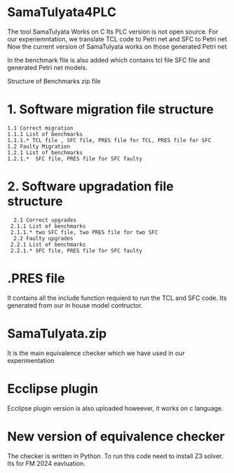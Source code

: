 # SamaTulyata4PLC
The tool SamaTulyata Works on C 
Its PLC version is not open source.
For our experiemntation, we translate TCL code to Petri net and SFC to Petri net 
Now the current version of SamaTulyata works on those generated Petri net 

In the benchmark file is also added which contains tcl file SFC file and generated Petri net models.

Structure of Benchmarks zip file

# 1. Software migration file structure

    1.1 Correct migration
    1.1.1 List of benchmarks
    1.1.1.* TCL file , SFC file, PRES file for TCL, PRES file for SFC
    1.2 Faulty Migration
    1.2.1 List of benchmarks
    1.2.1.*  SFC file, PRES file for SFC faulty
      
# 2. Software upgradation file structure
      2.1 Correct upgrades
     2.1.1 List of benchmarks
     2.1.1.* two SFC file, two PRES file for two SFC
      2.2 Faulty upgrades
     2.2.1 List of benchmarks
     2.2.1.* SFC file, PRES file for SFC faulty 

# .PRES file
  It contains all the include function requierd to run the TCL and SFC code.
  Its generated from our in house model contructor. 
# SamaTulyata.zip
  It is the main equivalence checker which we have used in our experimentation

# Ecclipse plugin
 Ecclipse plugin version is also uploaded howeever, it works on c language.

 # New version of equivalence checker 
 The checker is written in Python. To run this code need to install Z3 solver. Its for FM 2024 eavluation.
  
